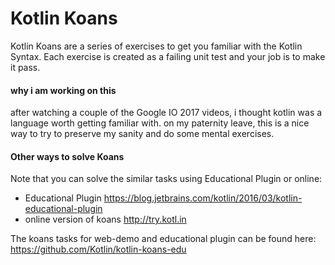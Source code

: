Kotlin Koans
===========

Kotlin Koans are a series of exercises to get you familiar with the Kotlin Syntax.
Each exercise is created as a failing unit test and your job is to make it pass.

#### why i am working on this

after watching a couple of the Google IO 2017 videos, i thought kotlin was a language worth getting familiar with. on my paternity leave, this is a nice way to try to preserve my sanity and do some mental exercises.

#### Other ways to solve Koans

Note that you can solve the similar tasks using Educational Plugin or online:

- Educational Plugin https://blog.jetbrains.com/kotlin/2016/03/kotlin-educational-plugin
- online version of koans http://try.kotl.in

The koans tasks for web-demo and educational plugin can be found here: https://github.com/Kotlin/kotlin-koans-edu
